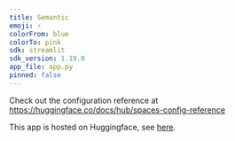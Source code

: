 ```yaml
---
title: Semantic
emoji: ⚡
colorFrom: blue
colorTo: pink
sdk: streamlit
sdk_version: 1.19.0
app_file: app.py
pinned: false
---
```


Check out the configuration reference at https://huggingface.co/docs/hub/spaces-config-reference

This app is hosted on Huggingface, see <a href="https://huggingface.co/spaces/dhmeltzer/semantic">here</a>.

